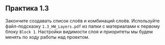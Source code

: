 ## Практика 1.3

Закончите создавать список слоёв и комбинаций слоёв. Используйте файл-подсказку
`1.3_HW_Layers.pdf` из папки с материалами к первому блоку `Block 1`. Настройки видимости слоя и приоритеты мы будем менять по ходу работы над проектом.
